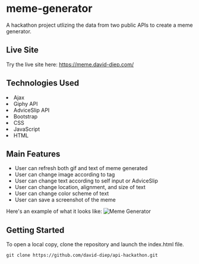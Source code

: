 # meme-generator
A hackathon project utlizing the data from two public APIs to create a meme generator.  

## Live Site
Try the live site here: https://meme.david-diep.com/  

## Technologies Used 
<li>Ajax</li>
<li>Giphy API</li>
<li>AdviceSlip API</li>
<li>Bootstrap</li>
<li>CSS</li>
<li>JavaScript</li>
<li>HTML</li>

## Main Features

- User can refresh both gif and text of meme generated  
- User can change image according to tag  
- User can change text according to self input or AdviceSlip  
- User can change location, alignment, and size of text  
- User can change color scheme of text  
- User can save a screenshot of the meme  

Here's an example of what it looks like: ![Meme Generator](https://i.imgur.com/eQAzHl2.png "Meme Generator") 

## Getting Started
To open a local copy, clone the repository and launch the index.html file.  

  ```git clone https://github.com/david-diep/api-hackathon.git```
